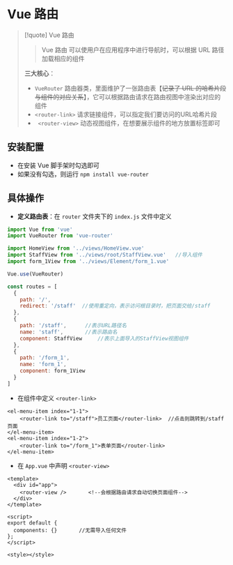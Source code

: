 
# Vue 路由
>[!quote] Vue 路由
>> Vue 路由 可以使用户在应用程序中进行导航时，可以根据 URL 路径加载相应的组件
>
>**三大核心**：
>- `VueRouter` 路由器类，里面维护了一张路由表【~~记录了 URL 的哈希片段与组件的对应关系~~】，它可以根据路由请求在路由视图中渲染出对应的组件
>- `<router-link>` 请求链接组件，可以指定我们要访问的URL哈希片段
>- ` <router-view>` 动态视图组件，在想要展示组件的地方放置标签即可

## 安装配置
- 在安装 Vue 脚手架时勾选即可
- 如果没有勾选，则运行 `npm install vue-router`

## 具体操作
- **定义路由表**：在 `router` 文件夹下的 `index.js` 文件中定义
```js
import Vue from 'vue'
import VueRouter from 'vue-router'

import HomeView from '../views/HomeView.vue'
import StaffView from '../views/root/StaffView.vue'   //导入组件
import form_1View from '../views/Element/form_1.vue'

Vue.use(VueRouter)

const routes = [
  {
    path: '/',
    redirect: '/staff'  //使用重定向，表示访问根目录时，把页面交给/staff
  },
  {
    path: '/staff',      //表示URL路径名
    name: 'staff',       //表示路由名
    component: StaffView     //表示上面导入的StaffView视图组件
  },
  {
    path: '/form_1',
    name: 'form_1',
    component: form_1View
  }
]
```

- 在组件中定义 `<router-link>`
```vue
<el-menu-item index="1-1">
	<router-link to="/staff">员工页面</router-link>  //点击则跳转到/staff页面
</el-menu-item>
<el-menu-item index="1-2">
	<router-link to="/form_1">表单页面</router-link>
</el-menu-item>
```

- 在 `App.vue` 中声明 `<router-view>`
```vue
<template>
  <div id="app">
    <router-view />       <!--会根据路由请求自动切换页面组件-->
  </div>
</template>

<script>
export default {
  components: {}       //无需导入任何文件
};
</script>

<style></style>
```












